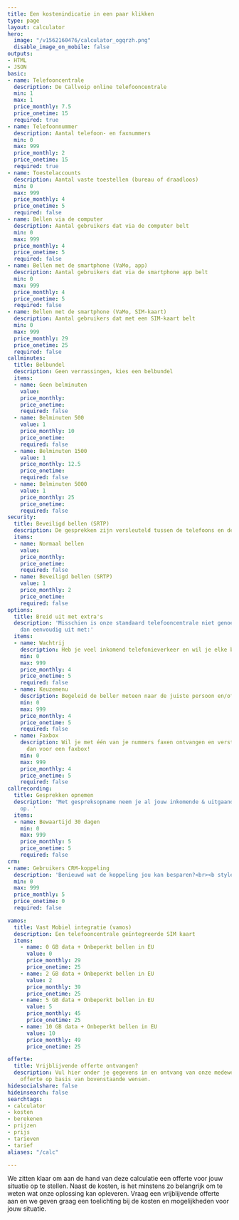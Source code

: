 ```yaml
---
title: Een kostenindicatie in een paar klikken
type: page
layout: calculator
hero:
  image: "/v1562160476/calculator_ogqrzh.png"
  disable_image_on_mobile: false
outputs:
- HTML
- JSON
basic:
- name: Telefooncentrale
  description: De Callvoip online telefooncentrale
  min: 1
  max: 1
  price_monthly: 7.5
  price_onetime: 15
  required: true
- name: Telefoonnummer
  description: Aantal telefoon- en faxnummers
  min: 0
  max: 999
  price_monthly: 2
  price_onetime: 15
  required: true
- name: Toestelaccounts
  description: Aantal vaste toestellen (bureau of draadloos)
  min: 0
  max: 999
  price_monthly: 4
  price_onetime: 5
  required: false
- name: Bellen via de computer
  description: Aantal gebruikers dat via de computer belt
  min: 0
  max: 999
  price_monthly: 4
  price_onetime: 5
  required: false
- name: Bellen met de smartphone (VaMo, app)
  description: Aantal gebruikers dat via de smartphone app belt
  min: 0
  max: 999
  price_monthly: 4
  price_onetime: 5
  required: false
- name: Bellen met de smartphone (VaMo, SIM-kaart)
  description: Aantal gebruikers dat met een SIM-kaart belt
  min: 0
  max: 999
  price_monthly: 29
  price_onetime: 25
  required: false
callminutes:
  title: Belbundel
  description: Geen verrassingen, kies een belbundel
  items:
  - name: Geen belminuten
    value: 
    price_monthly: 
    price_onetime: 
    required: false
  - name: Belminuten 500
    value: 1
    price_monthly: 10
    price_onetime: 
    required: false
  - name: Belminuten 1500
    value: 1
    price_monthly: 12.5
    price_onetime: 
    required: false
  - name: Belminuten 5000
    value: 1
    price_monthly: 25
    price_onetime: 
    required: false
security:
  title: Beveiligd bellen (SRTP)
  description: De gesprekken zijn versleuteld tussen de telefoons en de telefooncentrale.
  items:
  - name: Normaal bellen
    value: 
    price_monthly: 
    price_onetime: 
    required: false
  - name: Beveiligd bellen (SRTP)
    value: 1
    price_monthly: 2
    price_onetime: 
    required: false
options:
  title: Breid uit met extra's
  description: 'Misschien is onze standaard telefooncentrale niet genoeg. Breid deze
    dan eenvoudig uit met:'
  items:
  - name: Wachtrij
    description: Heb je veel inkomend telefonieverkeer en wil je elke beller beantwoorden?
    min: 0
    max: 999
    price_monthly: 4
    price_onetime: 5
    required: false
  - name: Keuzemenu
    description: Begeleid de beller meteen naar de juiste persoon en/of afdeling?
    min: 0
    max: 999
    price_monthly: 4
    price_onetime: 5
    required: false
  - name: Faxbox
    description: Wil je met één van je nummers faxen ontvangen en versturen? Kies
      dan voor een faxbox!
    min: 0
    max: 999
    price_monthly: 4
    price_onetime: 5
    required: false
callrecording:
  title: Gesprekken opnemen
  description: 'Met gespreksopname neem je al jouw inkomende & uitgaande gesprekken
    op. '
  items:
  - name: Bewaartijd 30 dagen
    min: 0
    max: 999
    price_monthly: 5
    price_onetime: 5
    required: false
crm:
- name: Gebruikers CRM-koppeling
  description: 'Benieuwd wat de koppeling jou kan besparen?<br><b style="cursor: pointer; color: #0000cc;" onclick="showSavingCalc(true)">Klik hier!</b>'
  min: 0
  max: 999
  price_monthly: 5
  price_onetime: 0
  required: false

vamos:
  title: Vast Mobiel integratie (vamos)
  description: Een telefooncentrale geïntegreerde SIM kaart
  items:
    - name: 0 GB data + Onbeperkt bellen in EU
      value: 0
      price_monthly: 29
      price_onetime: 25
    - name: 2 GB data + Onbeperkt bellen in EU
      value: 2
      price_monthly: 39
      price_onetime: 25
    - name: 5 GB data + Onbeperkt bellen in EU
      value: 5
      price_monthly: 45
      price_onetime: 25
    - name: 10 GB data + Onbeperkt bellen in EU
      value: 10
      price_monthly: 49
      price_onetime: 25

offerte:
  title: Vrijblijvende offerte ontvangen?
  description: Vul hier onder je gegevens in en ontvang van onze medewerkers een vrijblijvende
    offerte op basis van bovenstaande wensen.
hidesocialshare: false
hideinsearch: false
searchtags:
- calculator
- kosten
- berekenen
- prijzen
- prijs
- tarieven
- tarief
aliases: "/calc"

---
```

We zitten klaar om aan de hand van deze calculatie een offerte voor jouw situatie op te stellen. Naast de kosten, is het minstens zo
belangrijk om te weten wat onze oplossing kan opleveren. Vraag een vrijblijvende offerte aan en we geven graag een toelichting bij de
kosten en mogelijkheden voor jouw situatie.
